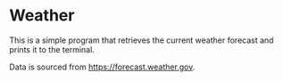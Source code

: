 # Weather

This is a simple program that retrieves the current weather forecast and prints it to the terminal.

Data is sourced from <https://forecast.weather.gov>.
